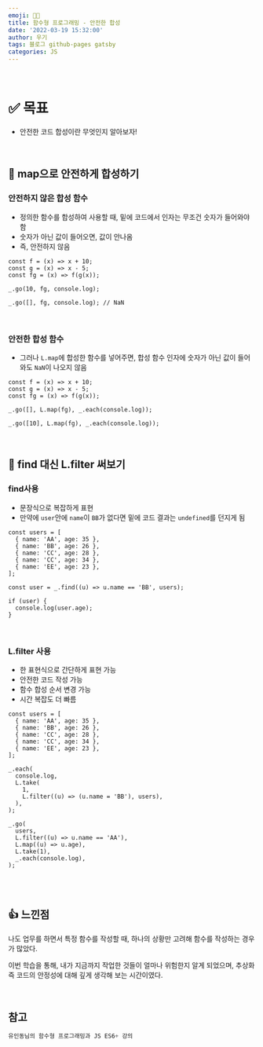 ```yaml
---
emoji: 👨‍💻
title: 함수형 프로그래밍 - 안전한 합성
date: '2022-03-19 15:32:00'
author: 우기
tags: 블로그 github-pages gatsby
categories: JS
---
```


<br>

# ✅ 목표

- 안전한 코드 합성이란 무엇인지 알아보자!

<br>

## 👋 map으로 안전하게 합성하기

### 안전하지 않은 합성 함수

- 정의한 함수를 합성하여 사용할 때, 밑에 코드에서 인자는 무조건 숫자가 들어와야 함
- 숫자가 아닌 값이 들어오면, 값이 안나옴
- 즉, 안전하지 않음

```tsx
const f = (x) => x + 10;
const g = (x) => x - 5;
const fg = (x) => f(g(x));

_.go(10, fg, console.log);

_.go([], fg, console.log); // NaN
```

<br>

### 안전한 합성 함수

- 그러나 `L.map`에 합성한 함수를 넣어주면, 합성 함수 인자에 숫자가 아닌 값이 들어와도 `NaN`이 나오지 않음

```tsx
const f = (x) => x + 10;
const g = (x) => x - 5;
const fg = (x) => f(g(x));

_.go([], L.map(fg), _.each(console.log));

_.go([10], L.map(fg), _.each(console.log));
```

<br>

## 👋 find 대신 L.filter 써보기

### find사용

- 문장식으로 복잡하게 표현
- 만약에 `user`안에 `name`이 `BB`가 없다면 밑에 코드 결과는 `undefined`를 던지게 됨

```tsx
const users = [
  { name: 'AA', age: 35 },
  { name: 'BB', age: 26 },
  { name: 'CC', age: 28 },
  { name: 'CC', age: 34 },
  { name: 'EE', age: 23 },
];

const user = _.find((u) => u.name == 'BB', users);

if (user) {
  console.log(user.age);
}
```

<br>

### L.filter 사용

- 한 표현식으로 간단하게 표현 가능
- 안전한 코드 작성 가능
- 함수 합성 순서 변경 가능
- 시간 복잡도 더 빠름

```tsx
const users = [
  { name: 'AA', age: 35 },
  { name: 'BB', age: 26 },
  { name: 'CC', age: 28 },
  { name: 'CC', age: 34 },
  { name: 'EE', age: 23 },
];

_.each(
  console.log,
  L.take(
    1,
    L.filter((u) => (u.name = 'BB'), users),
  ),
);

_.go(
  users,
  L.filter((u) => u.name == 'AA'),
  L.map((u) => u.age),
  L.take(1),
  _.each(console.log),
);
```

<br>
<br>

## 👍 느낀점

나도 업무를 하면서 특정 함수를 작성할 때, 하나의 상황만 고려해 함수를 작성하는 경우가 많았다.

이번 학습을 통해, 내가 지금까지 작업한 것들이 얼마나 위험한지 알게 되었으며, 추상화 즉 코드의 안정성에 대해 깊게 생각해 보는 시간이였다.

<br>

## 참고

```js
유인동님의 함수형 프로그래밍과 JS ES6+ 강의

```

```toc

```
